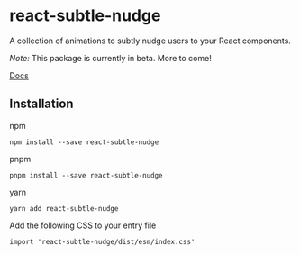 # react-subtle-nudge

A collection of animations to subtly nudge users to your React components.

_Note:_ This package is currently in beta. More to come!

[Docs](https://brandawg93.github.io/react-subtle-nudge/)

## Installation

npm
```
npm install --save react-subtle-nudge
```

pnpm
```
pnpm install --save react-subtle-nudge
```

yarn
```
yarn add react-subtle-nudge
```

Add the following CSS to your entry file
```
import 'react-subtle-nudge/dist/esm/index.css'
```

